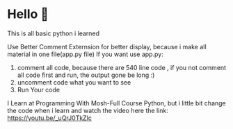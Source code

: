 # Hello 👋
This is all basic python i learned

Use Better Comment Externsion for better display, because i make all material in one file(app.py file)
If you want use app.py:
1. comment all code, because there are 540 line code , if you not comment all code first and run, the output gone be long :)
2. uncomment code what you want to see
3. Run Your code

I Learn at Programming With Mosh-Full Course Python, but i little bit change the code  when i learn and watch the video
here the link: https://youtu.be/_uQrJ0TkZlc
